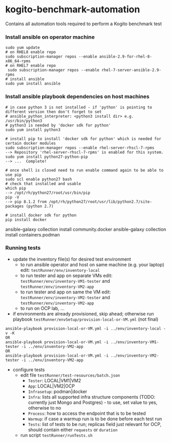 # kogito-benchmark-automation
Contains all automation tools required to perform a Kogito benchmark test

### Install ansible on operator machine
```
sudo yum update
# on RHEL8 enable repo
sudo subscription-manager repos --enable ansible-2.9-for-rhel-8-x86_64-rpms
# on RHEL7 enable repo
 sudo subscription-manager repos --enable rhel-7-server-ansible-2.9-rpms
# install ansible
sudo yum install ansible 
```
### Install ansible playbook dependencies on host machines
```
# in case python 3 is not installed - if 'python' is pointing to different version then don't forget to set
# ansible_python_interpreter: <python3 install dir> e.g. /usr/bin/python3
# python3 is needed by 'docker sdk for python'
sudo yum install python3

# install pip to install 'docker sdk for python' which is needed for certain docker modules
sudo subscription-manager repos --enable rhel-server-rhscl-7-rpms
--> Repository 'rhel-server-rhscl-7-rpms' is enabled for this system.
sudo yum install python27-python-pip
--> ...  Complete!

# once shell is closed need to run enable command again to be able to use pip
sudo scl enable python27 bash
# check that installed and usable
which pip
--> /opt/rh/python27/root/usr/bin/pip
pip -V
--> pip 8.1.2 from /opt/rh/python27/root/usr/lib/python2.7/site-packages (python 2.7)

# install docker sdk for python
pip install docker
```
ansible-galaxy collection install community.docker
ansible-galaxy collection install containers.podman

### Running tests
- update the inventory file(s) for desired test environment
  - to run ansible operator and host on same machine (e.g. your laptop) edit: 
  `testRunner/env/inventory-local`
  - to run tester and app on separate VMs edit:
  `testRunner/env/inventory-VM1-tester` and `testRunner/env/inventory-VM2-app` 
  - to run tester and app on same the VM edit:
  `testRunner/env/inventory-VM2-tester` and `testRunner/env/inventory-VM2-app` 
  - to run on OCP lab, ...
- if environments are already provisioned, skip ahead; otherwise run playbook `testRunner/envSetup/provision-local-or-VM.yml` (not final)
```shell
ansible-playbook provision-local-or-VM.yml -i ../env/inventory-local -v -K
OR
ansible-playbook provision-local-or-VM.yml -i ../env/inventory-VM1-tester -i ../env/inventory-VM2-app
OR
ansible-playbook provision-local-or-VM.yml -i ../env/inventory-VM2-tester -i ../env/inventory-VM2-app
```
- configure tests
  - edit file `testRunner/test-resources/batch.json`
    - `Tester`: LOCAL|VM1|VM2
    - `App`: LOCAL|VM2|OCP
    - `Infrasetup`: podman|docker
    - `Infra`: lists all supported infra structure components (TODO: currently just Mongo and Postgres) - to use, set value to yes, otherwise to no
    - `Process`: how to access the endpoint that is to be tested
    - `Warmup`: if case a warmup run is to be done before each test run
    - `Tests`: list of tests to be run; replicas field just relevant for OCP, should contain either `requests` or `duration`
  - run script `testRunner/runTests.sh`

